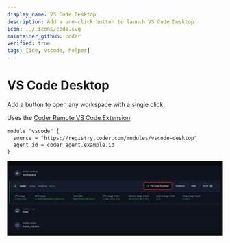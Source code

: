 ```yaml
---
display_name: VS Code Desktop
description: Add a one-click button to launch VS Code Desktop
icon: ../.icons/code.svg
maintainer_github: coder
verified: true
tags: [ide, vscode, helper]
---
```


# VS Code Desktop

Add a button to open any workspace with a single click.

Uses the [Coder Remote VS Code Extension](https://github.com/coder/vscode-coder).

```hcl
module "vscode" {
  source = "https://registry.coder.com/modules/vscode-desktop"
  agent_id = coder_agent.example.id
}
```

![VSCode Desktop Button](../.images/vscode-desktop.png)